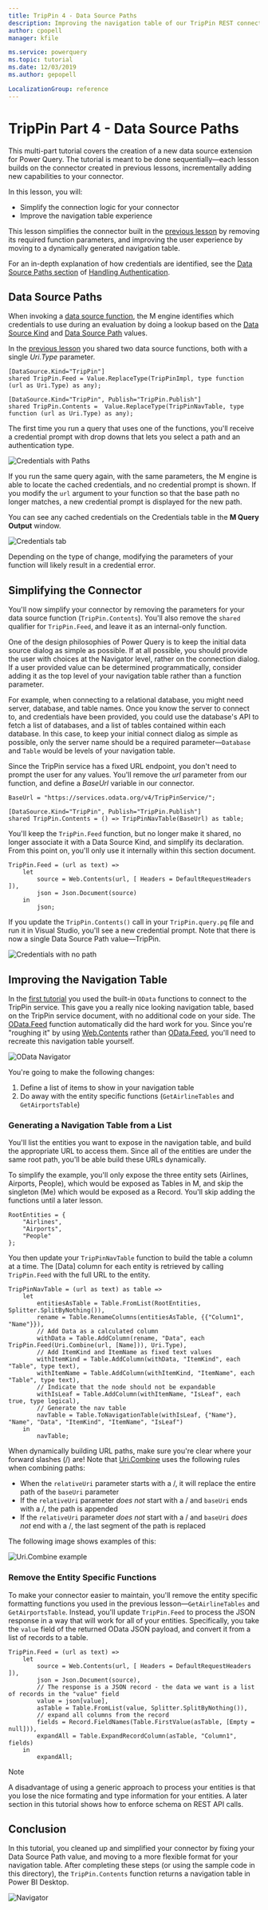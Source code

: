 ```yaml
---
title: TripPin 4 - Data Source Paths
description: Improving the navigation table of our TripPin REST connector
author: cpopell
manager: kfile

ms.service: powerquery
ms.topic: tutorial
ms.date: 12/03/2019
ms.author: gepopell

LocalizationGroup: reference
---
```


# TripPin Part 4 - Data Source Paths
This multi-part tutorial covers the creation of a new data source extension for Power Query. The tutorial is meant to be done sequentially&mdash;each lesson builds on the connector created in previous lessons, incrementally adding new capabilities to your connector. 

In this lesson, you will:

* Simplify the connection logic for your connector
* Improve the navigation table experience
 
This lesson simplifies the connector built in the [previous lesson](../3-NavTables/README.md) by removing its required function parameters, and improving the user experience by moving to a dynamically generated navigation table.

For an in-depth explanation of how credentials are identified, see the [Data Source Paths section](../../../HandlingAuthentication.md#data-source-paths) of [Handling Authentication](../../../HandlingAuthentication.md).

## Data Source Paths
When invoking a [data source function](../../../HandlingDataAccess.md#data-source-functions), the M engine identifies which credentials to use during an evaluation by doing a lookup based on the [Data Source Kind](../../../HandlingDataAccess.md#data-source-kind) and [Data Source Path](../../../HandlingAuthentication.md#data-source-paths) values.

In the [previous lesson](../3-NavTables/README.md) you shared two data source functions, both with a single *Uri.Type* parameter. 

```
[DataSource.Kind="TripPin"]
shared TripPin.Feed = Value.ReplaceType(TripPinImpl, type function (url as Uri.Type) as any);

[DataSource.Kind="TripPin", Publish="TripPin.Publish"]
shared TripPin.Contents =  Value.ReplaceType(TripPinNavTable, type function (url as Uri.Type) as any);
```

The first time you run a query that uses one of the functions, you'll receive a credential prompt with drop downs that lets you select a path and an authentication type. 

![Credentials with Paths](../../../images/trippin4Paths.png)

If you run the same query again, with the same parameters, the M engine is able to locate the cached credentials, and no credential prompt is shown. If you modify the `url` argument to your function so that the base path no longer matches, a new credential prompt is displayed for the new path.

You can see any cached credentials on the Credentials table in the **M Query Output** window.

![Credentials tab](../../../images/trippin4CredentialsTab.png)

Depending on the type of change, modifying the parameters of your function will likely result in a credential error. 

## Simplifying the Connector
You'll now simplify your connector by removing the parameters for your data source function (`TripPin.Contents`). You'll also remove the `shared` qualifier for `TripPin.Feed`, and leave it as an internal-only function. 

One of the design philosophies of Power Query is to keep the initial data source dialog as simple as possible. If at all possible, you should provide the user with choices at the Navigator level, rather on the connection dialog.
If a user provided value can be determined programmatically, consider adding it as the top level of your navigation table rather than a function parameter.

For example, when connecting to a relational database, you might need server, database, and table names.
Once you know the server to connect to, and credentials have been provided, you could use the database's API to fetch a list of databases, and a list of tables contained within each database.
In this case, to keep your initial connect dialog as simple as possible, only the server name should be a required parameter&mdash;`Database` and `Table` would be levels of your navigation table.

Since the TripPin service has a fixed URL endpoint, you don't need to prompt the user for any values. You'll remove the *url* parameter from our function, and define a *BaseUrl* variable in our connector. 

```
BaseUrl = "https://services.odata.org/v4/TripPinService/";

[DataSource.Kind="TripPin", Publish="TripPin.Publish"]
shared TripPin.Contents = () => TripPinNavTable(BaseUrl) as table;
```

You'll keep the `TripPin.Feed` function, but no longer make it shared, no longer associate it with a Data Source Kind, and simplify its declaration. From this point on, you'll only use it internally within this section document.

```
TripPin.Feed = (url as text) =>
    let
        source = Web.Contents(url, [ Headers = DefaultRequestHeaders ]),
        json = Json.Document(source)
    in
        json;
```

If you update the `TripPin.Contents()` call in your `TripPin.query.pq` file and run it in Visual Studio, you'll see a new credential prompt. Note that there is now a single Data Source Path value&mdash;TripPin.

![Credentials with no path](../../../images/trippin4NewPrompt.png)

## Improving the Navigation Table
In the [first tutorial](../1-OData/README.md) you used the built-in `OData` functions to connect to the TripPin service.
This gave you a really nice looking navigation table, based on the TripPin service document, with no additional code on your side.
The [OData.Feed](/powerquery-m/odata-feed) function automatically did the hard work for you.
Since you're "roughing it" by using [Web.Contents](/powerquery-m/web-contents) rather than [OData.Feed](/powerquery-m/odata-feed), you'll need to recreate this navigation table yourself. 

![OData Navigator](../../../images/trippin4NavigatorOData.png)

You're going to make the following changes:
1. Define a list of items to show in your navigation table
2. Do away with the entity specific functions (`GetAirlineTables` and `GetAirportsTable`)

### Generating a Navigation Table from a List
You'll list the entities you want to expose in the navigation table, and build the appropriate URL to access them. 
Since all of the entities are under the same root path, you'll be able build these URLs dynamically.

To simplify the example, you'll only expose the three entity sets (Airlines, Airports, People), which would be exposed as Tables in M, and skip the singleton (Me) which would be exposed as a Record. You'll skip adding the functions until a later lesson.

```
RootEntities = {
    "Airlines",
    "Airports",
    "People"
};
```

You then update your `TripPinNavTable` function to build the table a column at a time.
The [Data] column for each entity is retrieved by calling `TripPin.Feed` with the full URL to the entity. 

```
TripPinNavTable = (url as text) as table =>
    let
        entitiesAsTable = Table.FromList(RootEntities, Splitter.SplitByNothing()),
        rename = Table.RenameColumns(entitiesAsTable, {{"Column1", "Name"}}),
        // Add Data as a calculated column
        withData = Table.AddColumn(rename, "Data", each TripPin.Feed(Uri.Combine(url, [Name])), Uri.Type),
        // Add ItemKind and ItemName as fixed text values
        withItemKind = Table.AddColumn(withData, "ItemKind", each "Table", type text),
        withItemName = Table.AddColumn(withItemKind, "ItemName", each "Table", type text),
        // Indicate that the node should not be expandable
        withIsLeaf = Table.AddColumn(withItemName, "IsLeaf", each true, type logical),
        // Generate the nav table
        navTable = Table.ToNavigationTable(withIsLeaf, {"Name"}, "Name", "Data", "ItemKind", "ItemName", "IsLeaf")
    in
        navTable;
```

When dynamically building URL paths, make sure you're clear where your forward slashes (/) are!
Note that [Uri.Combine](/powerquery-m/uri-combine) uses the following rules when combining paths:
* When the `relativeUri` parameter starts with a /, it will replace the entire path of the `baseUri` parameter
* If the `relativeUri` parameter _does not_ start with a / and `baseUri` ends with a /, the path is appended
* If the `relativeUri` parameter _does not_ start with a / and `baseUri` _does not_ end with a /, the last segment of the path is replaced

The following image shows examples of this:

![Uri.Combine example](../../../images/trippin4UriCombine.png)

### Remove the Entity Specific Functions
To make your connector easier to maintain, you'll remove the entity specific formatting functions you used in the previous lesson&mdash;`GetAirlineTables` and `GetAirportsTable`.
Instead, you'll update `TripPin.Feed` to process the JSON response in a way that will work for all of your entities.
Specifically, you take the `value` field of the returned OData JSON payload, and convert it from a list of records to a table. 

```
TripPin.Feed = (url as text) =>
    let
        source = Web.Contents(url, [ Headers = DefaultRequestHeaders ]),
        json = Json.Document(source),
        // The response is a JSON record - the data we want is a list of records in the "value" field
        value = json[value],
        asTable = Table.FromList(value, Splitter.SplitByNothing()),
        // expand all columns from the record
        fields = Record.FieldNames(Table.FirstValue(asTable, [Empty = null])),
        expandAll = Table.ExpandRecordColumn(asTable, "Column1", fields)
    in
        expandAll;
```

> [!Note]
> A disadvantage of using a generic approach to process your entities is that you lose the nice formating and type information for your entities. A later section in this tutorial shows how to enforce schema on REST API calls. 

## Conclusion
In this tutorial, you cleaned up and simplified your connector by fixing your Data Source Path value, and moving to a more flexible format for your navigation table. After completing these steps (or using the sample code in this directory), the `TripPin.Contents` function returns a navigation table in Power BI Desktop.

![Navigator](../../../images/trippin4Complete.png)
